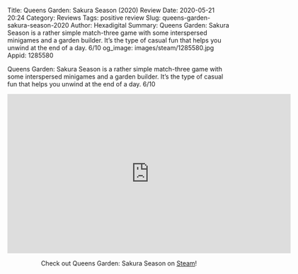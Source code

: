 Title: Queens Garden: Sakura Season (2020) Review
Date: 2020-05-21 20:24
Category: Reviews
Tags: positive review
Slug: queens-garden-sakura-season-2020
Author: Hexadigital
Summary: Queens Garden: Sakura Season is a rather simple match-three game with some interspersed minigames and a garden builder. It’s the type of casual fun that helps you unwind at the end of a day. 6/10
og_image: images/steam/1285580.jpg
Appid: 1285580

Queens Garden: Sakura Season is a rather simple match-three game with some interspersed minigames and a garden builder. It’s the type of casual fun that helps you unwind at the end of a day. 6/10

<center><iframe src="https://www.youtube.com/embed/TMwpYuCKDJU?feature=oembed" allow="accelerometer; autoplay; encrypted-media; gyroscope; picture-in-picture" width="640" height="360" frameborder="0"></iframe>

Check out Queens Garden: Sakura Season on [Steam](https://store.steampowered.com/app/1285580/?curator_clanid=34633900)!</center>
